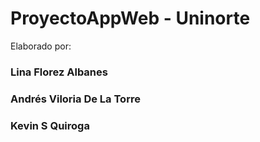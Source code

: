 # ProyectoAppWeb - Uninorte

Elaborado por:

### Lina Florez Albanes

### Andrés Viloria De La Torre

### Kevin S Quiroga
